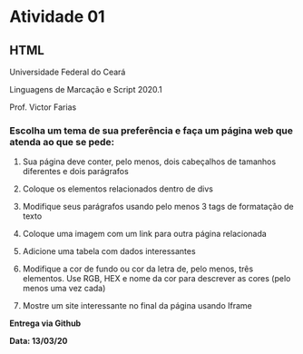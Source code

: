 # Atividade 01
## HTML

Universidade Federal do Ceará

Linguagens de Marcação e Script 2020.1

Prof. Victor Farias

### Escolha um tema de sua preferência e faça um página web que atenda ao que se pede:


1. Sua página deve conter, pelo menos, dois cabeçalhos de tamanhos diferentes e dois parágrafos

1. Coloque os elementos relacionados dentro de divs

1. Modifique seus parágrafos usando pelo menos 3 tags de formatação de texto 

1. Coloque uma imagem com um link para outra página relacionada

1. Adicione uma tabela com dados interessantes

1. Modifique a cor de fundo ou cor da letra de, pelo menos, três elementos. Use RGB, HEX e nome da cor para descrever as cores (pelo menos uma vez cada)

1. Mostre um site interessante no final da página usando Iframe


**Entrega via Github**

**Data: 13/03/20**
